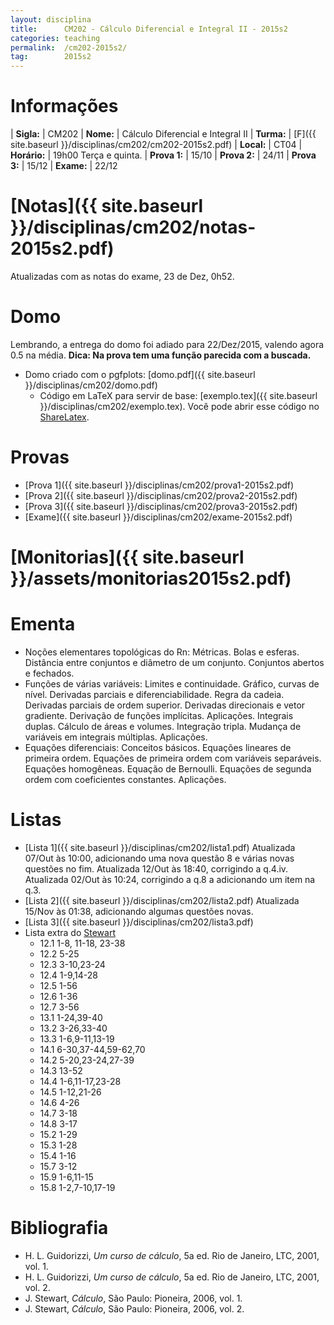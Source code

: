 ```yaml
---
layout: disciplina
title:      CM202 - Cálculo Diferencial e Integral II - 2015s2
categories: teaching
permalink:  /cm202-2015s2/
tag:        2015s2
---
```


# Informações

  | **Sigla:**   | CM202
  | **Nome:**    | Cálculo Diferencial e Integral II
  | **Turma:**   | [F]({{ site.baseurl }}/disciplinas/cm202/cm202-2015s2.pdf)
  | **Local:**   | CT04
  | **Horário:** | 19h00 Terça e quinta.
  | **Prova 1:** | 15/10
  | **Prova 2:** | 24/11
  | **Prova 3:** | 15/12
  | **Exame:**   | 22/12


# [Notas]({{ site.baseurl }}/disciplinas/cm202/notas-2015s2.pdf)

  Atualizadas com as notas do exame, 23 de Dez, 0h52.

# Domo

Lembrando, a entrega do domo foi adiado para 22/Dez/2015, valendo agora 0.5 na
média.
**Dica: Na prova tem uma função parecida com a buscada.**

  - Domo criado com o pgfplots:
    [domo.pdf]({{ site.baseurl }}/disciplinas/cm202/domo.pdf)
    - Código em LaTeX para servir de base:
    [exemplo.tex]({{ site.baseurl }}/disciplinas/cm202/exemplo.tex).
    Você pode abrir esse código no [ShareLatex](http://sharelatex.com/).

# Provas

  - [Prova 1]({{ site.baseurl }}/disciplinas/cm202/prova1-2015s2.pdf)
  - [Prova 2]({{ site.baseurl }}/disciplinas/cm202/prova2-2015s2.pdf)
  - [Prova 3]({{ site.baseurl }}/disciplinas/cm202/prova3-2015s2.pdf)
  - [Exame]({{ site.baseurl }}/disciplinas/cm202/exame-2015s2.pdf)

# [Monitorias]({{ site.baseurl }}/assets/monitorias2015s2.pdf)

# Ementa

  - Noções elementares topológicas do Rn: Métricas.  Bolas e esferas.  Distância
    entre conjuntos e diâmetro de um conjunto.  Conjuntos abertos e fechados.
  - Funções de várias variáveis: Limites e continuidade.  Gráfico, curvas de
    nível.  Derivadas parciais e diferenciabilidade.  Regra da cadeia.
    Derivadas parciais de ordem superior.  Derivadas direcionais e vetor
    gradiente.  Derivação de funções implícitas.  Aplicações.  Integrais duplas.
    Cálculo de áreas e volumes.  Integração tripla.  Mudança de variáveis em
    integrais múltiplas.  Aplicações.
  - Equações diferenciais: Conceitos básicos.  Equações lineares de primeira
    ordem.  Equações de primeira ordem com variáveis separáveis.  Equações
    homogêneas.  Equação de Bernoulli.  Equações de segunda ordem com
    coeficientes constantes.  Aplicações.

# Listas

  - [Lista 1]({{ site.baseurl }}/disciplinas/cm202/lista1.pdf)
    Atualizada 07/Out às 10:00, adicionando uma nova questão 8 e várias novas
    questões no fim.
    Atualizada 12/Out às 18:40, corrigindo a q.4.iv.
    Atualizada 02/Out às 10:24, corrigindo a q.8 a adicionando um item na q.3.
  - [Lista 2]({{ site.baseurl }}/disciplinas/cm202/lista2.pdf)
    Atualizada 15/Nov às 01:38, adicionando algumas questões novas.
  - [Lista 3]({{ site.baseurl }}/disciplinas/cm202/lista3.pdf)
  - Lista extra do [Stewart](http://www.clicmates.com.br/arquivosparadonwloads/Calculo%20Vol%202%20%285%20ed%29%20-%20James%20Stewart%20%28em%20portugues%29.pdf)
    - 12.1 1-8, 11-18, 23-38
    - 12.2 5-25
    - 12.3 3-10,23-24
    - 12.4 1-9,14-28
    - 12.5 1-56
    - 12.6 1-36
    - 12.7 3-56
    - 13.1 1-24,39-40
    - 13.2 3-26,33-40
    - 13.3 1-6,9-11,13-19
    - 14.1 6-30,37-44,59-62,70
    - 14.2 5-20,23-24,27-39
    - 14.3 13-52
    - 14.4 1-6,11-17,23-28
    - 14.5 1-12,21-26
    - 14.6 4-26
    - 14.7 3-18
    - 14.8 3-17
    - 15.2 1-29
    - 15.3 1-28
    - 15.4 1-16
    - 15.7 3-12
    - 15.9 1-6,11-15
    - 15.8 1-2,7-10,17-19


# Bibliografia

  - H. L. Guidorizzi, _Um curso de cálculo_, 5a ed. Rio de Janeiro, LTC, 2001,
    vol. 1.
  - H. L. Guidorizzi, _Um curso de cálculo_, 5a ed. Rio de Janeiro, LTC, 2001,
    vol. 2.
  - J. Stewart, _Cálculo_, São Paulo: Pioneira, 2006, vol. 1.
  - J. Stewart, _Cálculo_, São Paulo: Pioneira, 2006, vol. 2.
